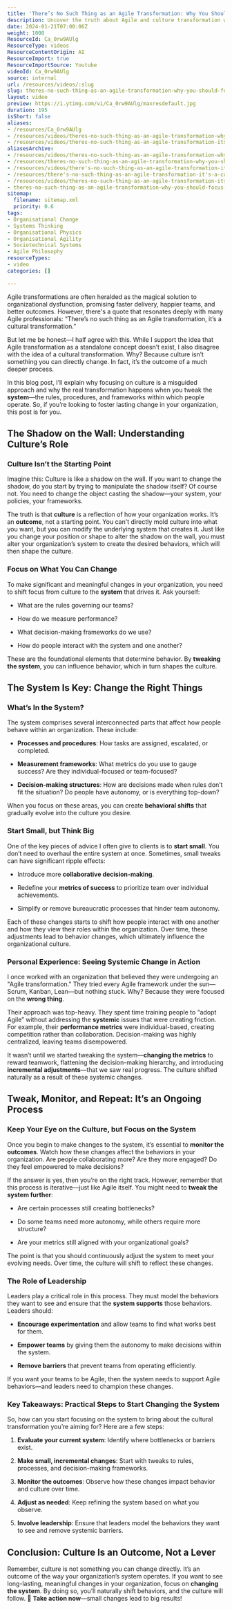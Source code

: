 ```yaml
---
title: 'There’s No Such Thing as an Agile Transformation: Why You Should Focus on the System, Not the Culture'
description: Uncover the truth about Agile and culture transformation with Michael Sahota. Discover why changing culture is more complex than it seems!
date: 2024-01-21T07:00:06Z
weight: 1000
ResourceId: Ca_0rw9AUlg
ResourceType: videos
ResourceContentOrigin: AI
ResourceImport: true
ResourceImportSource: Youtube
videoId: Ca_0rw9AUlg
source: internal
url: /resources/videos/:slug
slug: theres-no-such-thing-as-an-agile-transformation-why-you-should-focus-on-the-system-not-the-culture
layout: video
preview: https://i.ytimg.com/vi/Ca_0rw9AUlg/maxresdefault.jpg
duration: 195
isShort: false
aliases:
- /resources/Ca_0rw9AUlg
- /resources/videos/theres-no-such-thing-as-an-agile-transformation-why-you-should-focus-on-the-system-not-the-culture
- /resources/videos/theres-no-such-thing-as-an-agile-transformation-its-a-culture-transformation-michael-sahota
aliasesArchive:
- /resources/videos/theres-no-such-thing-as-an-agile-transformation-why-you-should-focus-on-the-system-not-the-culture
- /resources/theres-no-such-thing-as-an-agile-transformation-why-you-should-focus-on-the-system-not-the-culture
- /resources/videos/there's-no-such-thing-as-an-agile-transformation-it's-a-culture-transformation-michael-sahota
- /resources/there's-no-such-thing-as-an-agile-transformation-it's-a-culture-transformation-michael-sahota
- /resources/videos/theres-no-such-thing-as-an-agile-transformation-its-a-culture-transformation-michael-sahota
- theres-no-such-thing-as-an-agile-transformation-why-you-should-focus-on-the-system-not-the-culture
sitemap:
  filename: sitemap.xml
  priority: 0.6
tags:
- Organisational Change
- Systems Thinking
- Organisational Physics
- Organisational Agility
- Sociotechnical Systems
- Agile Philosophy
resourceTypes:
- video
categories: []

---
```

Agile transformations are often heralded as the magical solution to organizational dysfunction, promising faster delivery, happier teams, and better outcomes. However, there's a quote that resonates deeply with many Agile professionals: “There’s no such thing as an Agile transformation, it’s a cultural transformation.”

But let me be honest—I half agree with this. While I support the idea that Agile transformation as a standalone concept doesn’t exist, I also disagree with the idea of a cultural transformation. Why? Because culture isn’t something you can directly change. In fact, it’s the outcome of a much deeper process.

In this blog post, I’ll explain why focusing on culture is a misguided approach and why the real transformation happens when you tweak the **system**—the rules, procedures, and frameworks within which people operate. So, if you’re looking to foster lasting change in your organization, this post is for you.

## **The Shadow on the Wall: Understanding Culture’s Role**

### **Culture Isn’t the Starting Point**

Imagine this: Culture is like a shadow on the wall. If you want to change the shadow, do you start by trying to manipulate the shadow itself? Of course not. You need to change the object casting the shadow—your system, your policies, your frameworks.

The truth is that **culture** is a reflection of how your organization works. It’s an **outcome**, not a starting point. You can't directly mold culture into what you want, but you can modify the underlying system that creates it. Just like you change your position or shape to alter the shadow on the wall, you must alter your organization’s system to create the desired behaviors, which will then shape the culture.

### **Focus on What You Can Change**

To make significant and meaningful changes in your organization, you need to shift focus from culture to the **system** that drives it. Ask yourself:

- What are the rules governing our teams?

- How do we measure performance?

- What decision-making frameworks do we use?

- How do people interact with the system and one another?

These are the foundational elements that determine behavior. By **tweaking the system**, you can influence behavior, which in turn shapes the culture.

## **The System Is Key: Change the Right Things**

### **What’s In the System?**

The system comprises several interconnected parts that affect how people behave within an organization. These include:

- **Processes and procedures**: How tasks are assigned, escalated, or completed.

- **Measurement frameworks**: What metrics do you use to gauge success? Are they individual-focused or team-focused?

- **Decision-making structures**: How are decisions made when rules don’t fit the situation? Do people have autonomy, or is everything top-down?

When you focus on these areas, you can create **behavioral shifts** that gradually evolve into the culture you desire.

### **Start Small, but Think Big**

One of the key pieces of advice I often give to clients is to **start small**. You don’t need to overhaul the entire system at once. Sometimes, small tweaks can have significant ripple effects:

- Introduce more **collaborative decision-making**.

- Redefine your **metrics of success** to prioritize team over individual achievements.

- Simplify or remove bureaucratic processes that hinder team autonomy.

Each of these changes starts to shift how people interact with one another and how they view their roles within the organization. Over time, these adjustments lead to behavior changes, which ultimately influence the organizational culture.

### **Personal Experience: Seeing Systemic Change in Action**

I once worked with an organization that believed they were undergoing an "Agile transformation." They tried every Agile framework under the sun—Scrum, Kanban, Lean—but nothing stuck. Why? Because they were focused on the **wrong thing**.

Their approach was top-heavy. They spent time training people to “adopt Agile” without addressing the **systemic** issues that were creating friction. For example, their **performance metrics** were individual-based, creating competition rather than collaboration. Decision-making was highly centralized, leaving teams disempowered.

It wasn’t until we started tweaking the system—**changing the metrics** to reward teamwork, flattening the decision-making hierarchy, and introducing **incremental adjustments**—that we saw real progress. The culture shifted naturally as a result of these systemic changes.

## **Tweak, Monitor, and Repeat: It’s an Ongoing Process**

### **Keep Your Eye on the Culture, but Focus on the System**

Once you begin to make changes to the system, it’s essential to **monitor the outcomes**. Watch how these changes affect the behaviors in your organization. Are people collaborating more? Are they more engaged? Do they feel empowered to make decisions?

If the answer is yes, then you’re on the right track. However, remember that this process is iterative—just like Agile itself. You might need to **tweak the system further**:

- Are certain processes still creating bottlenecks?

- Do some teams need more autonomy, while others require more structure?

- Are your metrics still aligned with your organizational goals?

The point is that you should continuously adjust the system to meet your evolving needs. Over time, the culture will shift to reflect these changes.

### **The Role of Leadership**

Leaders play a critical role in this process. They must model the behaviors they want to see and ensure that the **system supports** those behaviors. Leaders should:

- **Encourage experimentation** and allow teams to find what works best for them.

- **Empower teams** by giving them the autonomy to make decisions within the system.

- **Remove barriers** that prevent teams from operating efficiently.

If you want your teams to be Agile, then the system needs to support Agile behaviors—and leaders need to champion these changes.

### **Key Takeaways: Practical Steps to Start Changing the System**

So, how can you start focusing on the system to bring about the cultural transformation you’re aiming for? Here are a few steps:

1. **Evaluate your current system**: Identify where bottlenecks or barriers exist.

3. **Make small, incremental changes**: Start with tweaks to rules, processes, and decision-making frameworks.

5. **Monitor the outcomes**: Observe how these changes impact behavior and culture over time.

7. **Adjust as needed**: Keep refining the system based on what you observe.

9. **Involve leadership**: Ensure that leaders model the behaviors they want to see and remove systemic barriers.

## **Conclusion: Culture Is an Outcome, Not a Lever**

Remember, culture is not something you can change directly. It’s an outcome of the way your organization’s system operates. If you want to see long-lasting, meaningful changes in your organization, focus on **changing the system**. By doing so, you’ll naturally shift behaviors, and the culture will follow. 🚀 **Take action now**—small changes lead to big results!
